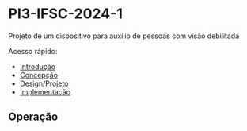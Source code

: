 # PI3-IFSC-2024-1

Projeto de um dispositivo para auxilio de pessoas com visão debilitada

Acesso rápido:

  - [Introdução](./README.md)
  - [Concepção](./concepção.md)
  - [Design/Projeto](./design.md)
  - [Implementação](./implementação.md)

## Operação

